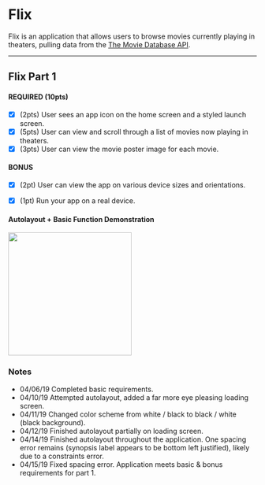 # Flix

Flix is an application that allows users to browse movies currently playing in theaters, pulling data from the [The Movie Database API](http://docs.themoviedb.apiary.io/#).

---

## Flix Part 1


#### REQUIRED (10pts)
- [x] (2pts) User sees an app icon on the home screen and a styled launch screen.
- [x] (5pts) User can view and scroll through a list of movies now playing in theaters.
- [x] (3pts) User can view the movie poster image for each movie.

#### BONUS
- [x] (2pt) User can view the app on various device sizes and orientations.
- [x] (1pt) Run your app on a real device.


#### Autolayout + Basic Function Demonstration
<img src="http://g.recordit.co/CIjPPArbCJ.gif" width=250><br>


### Notes
- 04/06/19 Completed basic requirements.
- 04/10/19 Attempted autolayout, added a far more eye pleasing loading screen.
- 04/11/19 Changed color scheme from white / black to black / white (black background).
- 04/12/19 Finished autolayout partially on loading screen.
- 04/14/19 Finished autolayout throughout the application. One spacing error remains (synopsis label appears to be bottom left justified), likely due to a constraints error.
- 04/15/19 Fixed spacing error. Application meets basic & bonus requirements for part 1.
